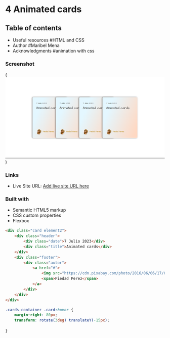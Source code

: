 


# 4 Animated cards 



## Table of contents

- Useful resources #HTML and CSS
- Author #Maribel Mena
- Acknowledgments #animation with css


### Screenshot

(![Alt text](animatedCards-1.png))

### Links


- Live Site URL: [Add live site URL here](https://codepen.io/may74062545/pen/WNYZgNx)


### Built with

- Semantic HTML5 markup
- CSS custom properties
- Flexbox





```html
<div class="card element2">
    <div class="header">
        <div class="date">7 Julio 2023</div>
        <div class="title">Animated cards</div>
    </div>
    <div class="footer">
        <div class="autor">
            <a href="#">
                <img src="https://cdn.pixabay.com/photo/2016/06/06/17/05/woman-1439909_640.jpg" alt="">
                <span>Piedad Perez</span>
            </a>
        </div>
    </div>
</div>
```
```css
.cards-container .card:hover {
    margin-right: 80px;
    transform: rotate(3deg) translateY(-15px);

}

```




